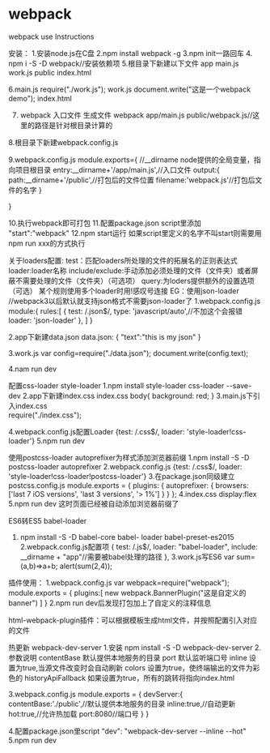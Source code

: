 # webpack
webpack use Instructions


安装：
1.安装node.js在C盘
2.npm install webpack -g
3.npm init一路回车
4. npm i -S -D webpack//安装依赖项
5.根目录下新建以下文件
app
  main.js
  work.js
public
  index.html
  
  
6.main.js
require("./work.js");
work.js
document.write("这是一个webpack demo");
index.html
<script src="./webpack.js"></script>
7. webpack 入口文件  生成文件
webpack app/main.js public/webpack.js//这里的路径是针对根目录计算的

8.根目录下新建webpack.config.js

9.webpack.config.js
module.exports={
    //__dirname  node提供的全局变量，指向项目根目录
    entry:__dirname+'/app/main.js',//入口文件
    output:{
        path:__dirname+'/public',//打包后的文件位置
        filename:'webpack.js'//打包后文件的名字
    }

}

10.执行webpack即可打包
11.配置package.json
script里添加
"start":"webpack"
12.npm start运行
如果script里定义的名字不叫start则需要用npm run xxx的方式执行


关于loaders配置:
test：匹配loaders所处理的文件的拓展名的正则表达式
loader:loader名称
include/exclude:手动添加必须处理的文件（文件夹）或者屏蔽不需要处理的文件（文件夹）（可选项）
query:为loders提供额外的设置选项（可选）
某个规则使用多个loader时用!感叹号连接
EG：使用json-loader  //webpack3以后默认就支持json格式不需要json-loader了
1.webpack.config.js
module:{
    rules:[
      {
    test: /\.json$/,
    type: 'javascript/auto',//不加这个会报错
    loader: 'json-loader'
},
    ]
}

2.app下新建data.json
data.json:
{
  "text":"this is my json"
}

3.work.js
var config=require("./data.json");
document.write(config.text);

4.nam run dev

配置css-loader style-loader
1.npm install style-loader css-loader  --save-dev
2.app下新建index.css
index.css
body{
    background: red;
}
3.main.js下引入index.css  
require("./index.css");

4.webpack.config.js配置Loader
{test: /\.css$/, loader: 'style-loader!css-loader'}
5.npm run dev


使用postcss-loader  autoprefixer为样式添加浏览器前缀
1.npm install -S -D postcss-loader autoprefixer
2.webpack.config.js
{test: /\.css$/, loader: 'style-loader!css-loader!postcss-loader'}
3.在package.json同级建立postcss.config.js
module.exports = {
    plugins: {
        autoprefixer: {
            browsers: ['last 7 iOS versions', 'last 3 versions', '> 1%']
        }
    }
};
4.index.css
display:flex
5.npm run dev  这时页面已经被自动添加浏览器前缀了



ES6转ES5  babel-loader
1. npm install -S -D babel-core babel-
loader babel-preset-es2015
2.webpack.config.js配置项
{
    test: /\.js$/,
    loader: "babel-loader",
    include: __dirname + "app"//需要被babel处理的路径
},
3.work.js写ES6
var sum=(a,b)=>a+b;
alert(sum(2,4));


插件使用：
1.webpack.config.js
var webpack=require("webpack");
module.exports = {
plugins:[
    new webpack.BannerPlugin("这是自定义的banner")
]
}
2.npm run dev后发现打包加上了自定义的注释信息

html-webpack-plugin插件：可以根据模板生成html文件，并按照配置引入对应的文件

热更新 webpack-dev-server
1.安装 npm install -S -D webpack-dev-server
2.参数说明
contentBase  默认提供本地服务的目录
port			默认监听端口号
inline		设置为true,当源文件改变时会自动刷新
colors		设置为true，使终端输出的文件为彩色的
historyApiFallback 		如果设置为true，所有的跳转将指向index.html

3.webpack.config.js
module.exports = {
devServer:{
    contentBase:'./public',//默认提供本地服务的目录
    inline:true,//自动更新
    hot:true,//允许热加载
    port:8080//端口号
}
}

4.配置package.json里script
"dev": "webpack-dev-server --inline --hot"
5.npm run dev
